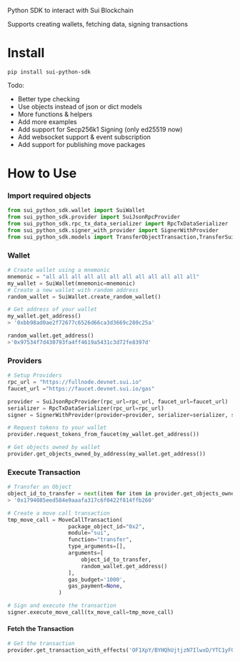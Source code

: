 
Python SDK to interact with Sui Blockchain 

Supports creating wallets, fetching data, signing transactions 
# Install
``
pip install sui-python-sdk
``

Todo: 
- Better type checking
- Use objects instead of json or dict models 
- More functions & helpers   
- Add more examples 
- Add support for Secp256k1 Signing (only ed25519 now)
- Add websocket support & event subscription 
- Add support for publishing move packages 

# How to Use 
### Import required objects 
```python
from sui_python_sdk.wallet import SuiWallet
from sui_python_sdk.provider import SuiJsonRpcProvider
from sui_python_sdk.rpc_tx_data_serializer import RpcTxDataSerializer
from sui_python_sdk.signer_with_provider import SignerWithProvider
from sui_python_sdk.models import TransferObjectTransaction,TransferSuiTransaction,MoveCallTransaction
```

### Wallet 
```python
# Create wallet using a mnemonic
mnemonic = "all all all all all all all all all all all all"
my_wallet = SuiWallet(mnemonic=mnemonic)
# Create a new wallet with random address
random_wallet = SuiWallet.create_random_wallet()
```
```python
# Get address of your wallet 
my_wallet.get_address()
> '0xbb98ad0ae2f72677c6526d66ca3d3669c280c25a'
```
```python
random_wallet.get_address()
>'0x97534f7d430793fa4ff4619a5431c3d72fe8397d'
```

### Providers
```python
# Setup Providers
rpc_url = "https://fullnode.devnet.sui.io"
faucet_url ="https://faucet.devnet.sui.io/gas"

provider = SuiJsonRpcProvider(rpc_url=rpc_url, faucet_url=faucet_url)
serializer = RpcTxDataSerializer(rpc_url=rpc_url)
signer = SignerWithProvider(provider=provider, serializer=serializer, signer_wallet=my_wallet)
```

```python
# Request tokens to your wallet 
provider.request_tokens_from_faucet(my_wallet.get_address())
```


```python
# Get objects owned by wallet
provider.get_objects_owned_by_address(my_wallet.get_address())
```
### Execute Transaction
```python
# Transfer an Object 
object_id_to_transfer = next(item for item in provider.get_objects_owned_by_address(my_wallet.get_address())["result"] if item["type"]=='0x2::coin::Coin<0x2::sui::SUI>')["objectId"]
> '0x1794085eed584e9aaafa317c6f0422f814ffb260'
```

```python
# Create a move call transaction
tmp_move_call = MoveCallTransaction(
                   package_object_id="0x2",
                   module="sui",
                   function="transfer", 
                   type_arguments=[], 
                   arguments=[
                       object_id_to_transfer,
                       random_wallet.get_address()
                   ], 
                   gas_budget='1000',
                   gas_payment=None, 
                )

# Sign and execute the transaction
signer.execute_move_call(tx_move_call=tmp_move_call)
```

#### Fetch the Transaction
```python
# Get the transaction 
provider.get_transaction_with_effects('OF1XpY/BYHQhUjtjzN7IlwxD/YTC1yFQ5Dvh8zzC2Uc=')
```